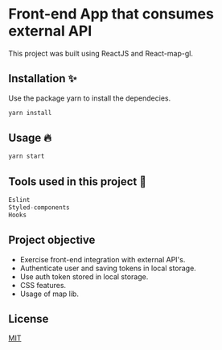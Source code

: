 # Front-end App that consumes external API

This project was built using ReactJS and React-map-gl.

## Installation ✨

Use the package yarn to install the dependecies.

```bash
yarn install
```

## Usage 🔥

```javascript
yarn start
```

## Tools used in this project 🍏

```javascript
Eslint
Styled-components
Hooks
```
## Project objective
- Exercise front-end integration with external API's.
- Authenticate user and saving tokens in local storage.
- Use auth token stored in local storage.
- CSS features.
- Usage of map lib.

## License
[MIT](https://choosealicense.com/licenses/mit/)

